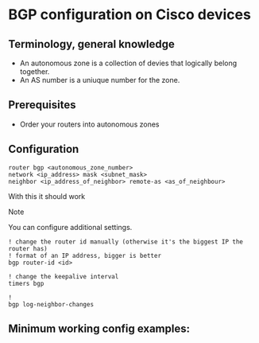 # BGP configuration on Cisco devices


Terminology, general knowledge
---
- An autonomous zone is a collection of devies that logically belong together.
- An AS number is a uniuque number for the zone.

Prerequisites
---
- Order your routers into autonomous zones


Configuration
---

```
router bgp <autonomous_zone_number>
network <ip_address> mask <subnet_mask>
neighbor <ip_address_of_neighbor> remote-as <as_of_neighbour>
```
With this it should work

> [!NOTE]  
> You can configure additional settings.

```
! change the router id manually (otherwise it's the biggest IP the router has)
! format of an IP address, bigger is better
bgp router-id <id>

! change the keepalive interval
timers bgp

!
bgp log-neighbor-changes 
```


Minimum working config examples:
---